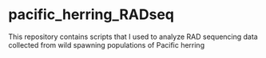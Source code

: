 # pacific_herring_RADseq
This repository contains scripts that I used to analyze RAD sequencing data collected from wild spawning populations of Pacific herring
